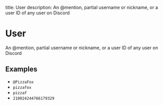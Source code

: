 title: User
description: An @mention, partial username or nickname, or a user ID of any user on Discord

# User

An @mention, partial username or nickname, or a user ID of any user on Discord

## Examples

- `@PizzaFox`
- `pizzafox`
- `pizzaf`
- `210024244766179329`
